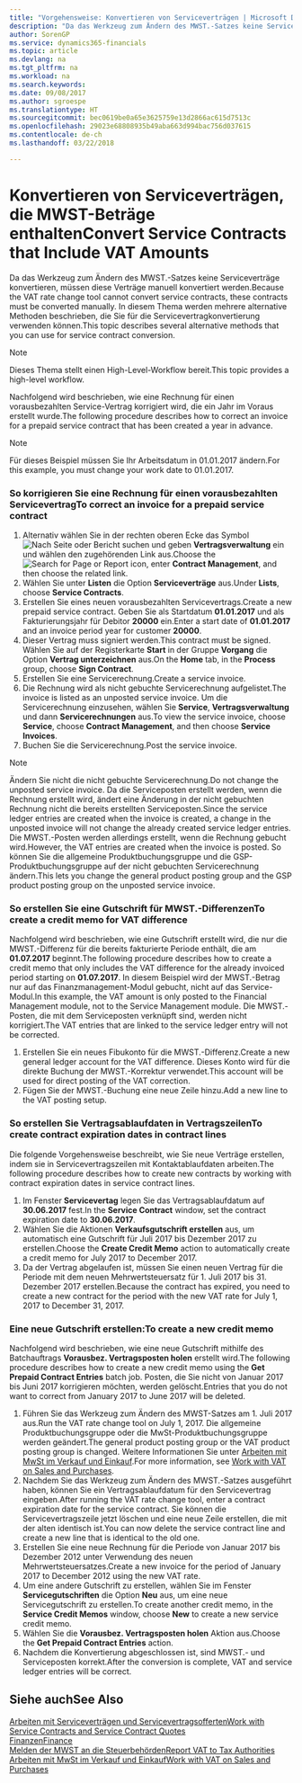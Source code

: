 ```yaml
---
title: "Vorgehensweise: Konvertieren von Serviceverträgen | Microsoft Docs"
description: "Da das Werkzeug zum Ändern des MWST.-Satzes keine Serviceverträge konvertieren, müssen diese Verträge manuell konvertiert werden. In diesem Thema werden mehrere alternative Methoden beschrieben, die Sie für die Servicevertragkonvertierung verwenden können."
author: SorenGP
ms.service: dynamics365-financials
ms.topic: article
ms.devlang: na
ms.tgt_pltfrm: na
ms.workload: na
ms.search.keywords: 
ms.date: 09/08/2017
ms.author: sgroespe
ms.translationtype: HT
ms.sourcegitcommit: bec0619be0a65e3625759e13d2866ac615d7513c
ms.openlocfilehash: 29023e68808935b49aba663d994bac756d037615
ms.contentlocale: de-ch
ms.lasthandoff: 03/22/2018

---
```

# <a name="convert-service-contracts-that-include-vat-amounts"></a><span data-ttu-id="4e5cf-104">Konvertieren von Serviceverträgen, die MWST-Beträge enthalten</span><span class="sxs-lookup"><span data-stu-id="4e5cf-104">Convert Service Contracts that Include VAT Amounts</span></span>
<span data-ttu-id="4e5cf-105">Da das Werkzeug zum Ändern des MWST.-Satzes keine Serviceverträge konvertieren, müssen diese Verträge manuell konvertiert werden.</span><span class="sxs-lookup"><span data-stu-id="4e5cf-105">Because the VAT rate change tool cannot convert service contracts, these contracts must be converted manually.</span></span> <span data-ttu-id="4e5cf-106">In diesem Thema werden mehrere alternative Methoden beschrieben, die Sie für die Servicevertragkonvertierung verwenden können.</span><span class="sxs-lookup"><span data-stu-id="4e5cf-106">This topic describes several alternative methods that you can use for service contract conversion.</span></span>  

> [!NOTE]  
>  <span data-ttu-id="4e5cf-107">Dieses Thema stellt einen High-Level-Workflow bereit.</span><span class="sxs-lookup"><span data-stu-id="4e5cf-107">This topic provides a high-level workflow.</span></span>  

 <span data-ttu-id="4e5cf-108">Nachfolgend wird beschrieben, wie eine Rechnung für einen vorausbezahlten Service-Vertrag korrigiert wird, die ein Jahr im Voraus erstellt wurde.</span><span class="sxs-lookup"><span data-stu-id="4e5cf-108">The following procedure describes how to correct an invoice for a prepaid service contract that has been created a year in advance.</span></span>  

> [!NOTE]  
>  <span data-ttu-id="4e5cf-109">Für dieses Beispiel müssen Sie Ihr Arbeitsdatum in 01.01.2017 ändern.</span><span class="sxs-lookup"><span data-stu-id="4e5cf-109">For this example, you must change your work date to 01.01.2017.</span></span>  

### <a name="to-correct-an-invoice-for-a-prepaid-service-contract"></a><span data-ttu-id="4e5cf-110">So korrigieren Sie eine Rechnung für einen vorausbezahlten Servicevertrag</span><span class="sxs-lookup"><span data-stu-id="4e5cf-110">To correct an invoice for a prepaid service contract</span></span>  
1. <span data-ttu-id="4e5cf-111">Alternativ wählen Sie in der rechten oberen Ecke das Symbol ![Nach Seite oder Bericht suchen](media/ui-search/search_small.png "Nach Seite oder Bericht suchen") und geben **Vertragsverwaltung** ein und wählen den zugehörenden Link aus.</span><span class="sxs-lookup"><span data-stu-id="4e5cf-111">Choose the ![Search for Page or Report](media/ui-search/search_small.png "Search for Page or Report icon") icon, enter **Contract Management**, and then choose the related link.</span></span>  
2. <span data-ttu-id="4e5cf-112">Wählen Sie unter **Listen** die Option **Serviceverträge** aus.</span><span class="sxs-lookup"><span data-stu-id="4e5cf-112">Under **Lists**, choose **Service Contracts**.</span></span>  
3. <span data-ttu-id="4e5cf-113">Erstellen Sie eines neuen vorausbezahlten Servicevertrags.</span><span class="sxs-lookup"><span data-stu-id="4e5cf-113">Create a new prepaid service contract.</span></span> <span data-ttu-id="4e5cf-114">Geben Sie als Startdatum **01.01.2017** und als Fakturierungsjahr für Debitor **20000** ein.</span><span class="sxs-lookup"><span data-stu-id="4e5cf-114">Enter a start date of **01.01.2017** and an invoice period year for customer **20000**.</span></span>  
4. <span data-ttu-id="4e5cf-115">Dieser Vertrag muss signiert werden.</span><span class="sxs-lookup"><span data-stu-id="4e5cf-115">This contract must be signed.</span></span> <span data-ttu-id="4e5cf-116">Wählen Sie auf der Registerkarte **Start** in der Gruppe **Vorgang** die Option **Vertrag unterzeichnen** aus.</span><span class="sxs-lookup"><span data-stu-id="4e5cf-116">On the **Home** tab, in the **Process** group, choose **Sign Contract**.</span></span>  
5. <span data-ttu-id="4e5cf-117">Erstellen Sie eine Servicerechnung.</span><span class="sxs-lookup"><span data-stu-id="4e5cf-117">Create a service invoice.</span></span>
6. <span data-ttu-id="4e5cf-118">Die Rechnung wird als nicht gebuchte Servicerechnung aufgelistet.</span><span class="sxs-lookup"><span data-stu-id="4e5cf-118">The invoice is listed as an unposted service invoice.</span></span> <span data-ttu-id="4e5cf-119">Um die Servicerechnung einzusehen, wählen Sie **Service**, **Vertragsverwaltung** und dann **Servicerechnungen** aus.</span><span class="sxs-lookup"><span data-stu-id="4e5cf-119">To view the service invoice, choose **Service**, choose **Contract Management**, and then choose **Service Invoices**.</span></span>  
7. <span data-ttu-id="4e5cf-120">Buchen Sie die Servicerechnung.</span><span class="sxs-lookup"><span data-stu-id="4e5cf-120">Post the service invoice.</span></span>  

> [!NOTE]  
>  <span data-ttu-id="4e5cf-121">Ändern Sie nicht die nicht gebuchte Servicerechnung.</span><span class="sxs-lookup"><span data-stu-id="4e5cf-121">Do not change the unposted service invoice.</span></span> <span data-ttu-id="4e5cf-122">Da die Serviceposten erstellt werden, wenn die Rechnung erstellt wird, ändert eine Änderung in der nicht gebuchten Rechnung nicht die bereits erstellten Serviceposten.</span><span class="sxs-lookup"><span data-stu-id="4e5cf-122">Since the service ledger entries are created when the invoice is created, a change in the unposted invoice will not change the already created service ledger entries.</span></span> <span data-ttu-id="4e5cf-123">Die MWST.-Posten werden allerdings erstellt, wenn die Rechnung gebucht wird.</span><span class="sxs-lookup"><span data-stu-id="4e5cf-123">However, the VAT entries are created when the invoice is posted.</span></span> <span data-ttu-id="4e5cf-124">So können Sie die allgemeine Produktbuchungsgruppe und die GSP-Produktbuchungsgruppe auf der nicht gebuchten Servicerechnung ändern.</span><span class="sxs-lookup"><span data-stu-id="4e5cf-124">This lets you change the general product posting group and the GSP product posting group on the unposted service invoice.</span></span>  

### <a name="to-create-a-credit-memo-for-vat-difference"></a><span data-ttu-id="4e5cf-125">So erstellen Sie eine Gutschrift für MWST.-Differenzen</span><span class="sxs-lookup"><span data-stu-id="4e5cf-125">To create a credit memo for VAT difference</span></span>  
<span data-ttu-id="4e5cf-126">Nachfolgend wird beschrieben, wie eine Gutschrift erstellt wird, die nur die MWST.-Differenz für die bereits fakturierte Periode enthält, die am **01.07.2017** beginnt.</span><span class="sxs-lookup"><span data-stu-id="4e5cf-126">The following procedure describes how to create a credit memo that only includes the VAT difference for the already invoiced period starting on **01.07.2017**.</span></span> <span data-ttu-id="4e5cf-127">In diesem Beispiel wird der MWST.-Betrag nur auf das Finanzmanagement-Modul gebucht, nicht auf das Service-Modul.</span><span class="sxs-lookup"><span data-stu-id="4e5cf-127">In this example, the VAT amount is only posted to the Financial Management module, not to the Service Management module.</span></span> <span data-ttu-id="4e5cf-128">Die MWST.-Posten, die mit dem Serviceposten verknüpft sind, werden nicht korrigiert.</span><span class="sxs-lookup"><span data-stu-id="4e5cf-128">The VAT entries that are linked to the service ledger entry will not be corrected.</span></span>  

1. <span data-ttu-id="4e5cf-129">Erstellen Sie ein neues Fibukonto für die MWST.-Differenz.</span><span class="sxs-lookup"><span data-stu-id="4e5cf-129">Create a new general ledger account for the VAT difference.</span></span> <span data-ttu-id="4e5cf-130">Dieses Konto wird für die direkte Buchung der MWST.-Korrektur verwendet.</span><span class="sxs-lookup"><span data-stu-id="4e5cf-130">This account will be used for direct posting of the VAT correction.</span></span>  
2. <span data-ttu-id="4e5cf-131">Fügen Sie der MWST.-Buchung eine neue Zeile hinzu.</span><span class="sxs-lookup"><span data-stu-id="4e5cf-131">Add a new line to the VAT posting setup.</span></span>  

### <a name="to-create-contract-expiration-dates-in-contract-lines"></a><span data-ttu-id="4e5cf-132">So erstellen Sie Vertragsablaufdaten in Vertragszeilen</span><span class="sxs-lookup"><span data-stu-id="4e5cf-132">To create contract expiration dates in contract lines</span></span>  
<span data-ttu-id="4e5cf-133">Die folgende Vorgehensweise beschreibt, wie Sie neue Verträge erstellen, indem sie in Servicevertragszeilen mit Kontaktablaufdaten arbeiten.</span><span class="sxs-lookup"><span data-stu-id="4e5cf-133">The following procedure describes how to create new contracts by working with contract expiration dates in service contract lines.</span></span>  

1. <span data-ttu-id="4e5cf-134">Im Fenster **Servicevertag** legen Sie das Vertragsablaufdatum auf **30.06.2017** fest.</span><span class="sxs-lookup"><span data-stu-id="4e5cf-134">In the **Service Contract** window, set the contract expiration date to **30.06.2017**.</span></span>  
2. <span data-ttu-id="4e5cf-135">Wählen Sie die Aktionen **Verkaufsgutschrift erstellen** aus, um automatisch eine Gutschrift für Juli 2017 bis Dezember 2017 zu erstellen.</span><span class="sxs-lookup"><span data-stu-id="4e5cf-135">Choose the **Create Credit Memo** action to automatically create a credit memo for July 2017 to December 2017.</span></span>  
3. <span data-ttu-id="4e5cf-136">Da der Vertrag abgelaufen ist, müssen Sie einen neuen Vertrag für die Periode mit dem neuen Mehrwertsteuersatz für 1. Juli 2017 bis 31. Dezember 2017 erstellen.</span><span class="sxs-lookup"><span data-stu-id="4e5cf-136">Because the contract has expired, you need to create a new contract for the period with the new VAT rate for July 1, 2017 to December 31, 2017.</span></span>  

### <a name="to-create-a-new-credit-memo"></a><span data-ttu-id="4e5cf-137">Eine neue Gutschrift erstellen:</span><span class="sxs-lookup"><span data-stu-id="4e5cf-137">To create a new credit memo</span></span>  
<span data-ttu-id="4e5cf-138">Nachfolgend wird beschrieben, wie eine neue Gutschrift mithilfe des Batchauftrags **Vorausbez. Vertragsposten holen** erstellt wird.</span><span class="sxs-lookup"><span data-stu-id="4e5cf-138">The following procedure describes how to create a new credit memo using the **Get Prepaid Contract Entries** batch job.</span></span> <span data-ttu-id="4e5cf-139">Posten, die Sie nicht von Januar 2017 bis Juni 2017 korrigieren möchten, werden gelöscht.</span><span class="sxs-lookup"><span data-stu-id="4e5cf-139">Entries that you do not want to correct from January 2017 to June 2017 will be deleted.</span></span>  

1. <span data-ttu-id="4e5cf-140">Führen Sie das Werkzeug zum Ändern des MWST-Satzes am 1. Juli 2017 aus.</span><span class="sxs-lookup"><span data-stu-id="4e5cf-140">Run the VAT rate change tool on July 1, 2017.</span></span> <span data-ttu-id="4e5cf-141">Die allgemeine Produktbuchungsgruppe oder die MwSt-Produktbuchungsgruppe werden geändert.</span><span class="sxs-lookup"><span data-stu-id="4e5cf-141">The general product posting group or the VAT product posting group is changed.</span></span> <span data-ttu-id="4e5cf-142">Weitere Informationen Sie unter [Arbeiten mit MwSt im Verkauf und Einkauf](finance-work-with-vat.md).</span><span class="sxs-lookup"><span data-stu-id="4e5cf-142">For more information, see [Work with VAT on Sales and Purchases](finance-work-with-vat.md).</span></span>  
2. <span data-ttu-id="4e5cf-143">Nachdem Sie das Werkzeug zum Ändern des MWST.-Satzes ausgeführt haben, können Sie ein Vertragsablaufdatum für den Servicevertrag eingeben.</span><span class="sxs-lookup"><span data-stu-id="4e5cf-143">After running the VAT rate change tool, enter a contract expiration date for the service contract.</span></span> <span data-ttu-id="4e5cf-144">Sie können die Servicevertragszeile jetzt löschen und eine neue Zeile erstellen, die mit der alten identisch ist.</span><span class="sxs-lookup"><span data-stu-id="4e5cf-144">You can now delete the service contract line and create a new line that is identical to the old one.</span></span>  
3. <span data-ttu-id="4e5cf-145">Erstellen Sie eine neue Rechnung für die Periode von Januar 2017 bis Dezember 2012 unter Verwendung des neuen Mehrwertsteuersatzes.</span><span class="sxs-lookup"><span data-stu-id="4e5cf-145">Create a new invoice for the period of January 2017 to December 2012 using the new VAT rate.</span></span>  
4. <span data-ttu-id="4e5cf-146">Um eine andere Gutschrift zu erstellen, wählen Sie im Fenster **Servicegutschriften** die Option **Neu** aus, um eine neue Servicegutschrift zu erstellen.</span><span class="sxs-lookup"><span data-stu-id="4e5cf-146">To create another credit memo, in the **Service Credit Memos** window, choose **New** to create a new service credit memo.</span></span>  
5. <span data-ttu-id="4e5cf-147">Wählen Sie die **Vorausbez. Vertragsposten holen** Aktion aus.</span><span class="sxs-lookup"><span data-stu-id="4e5cf-147">Choose the **Get Prepaid Contract Entries** action.</span></span>  
6. <span data-ttu-id="4e5cf-148">Nachdem die Konvertierung abgeschlossen ist, sind MWST.- und Serviceposten korrekt.</span><span class="sxs-lookup"><span data-stu-id="4e5cf-148">After the conversion is complete, VAT and service ledger entries will be correct.</span></span>  

## <a name="see-also"></a><span data-ttu-id="4e5cf-149">Siehe auch</span><span class="sxs-lookup"><span data-stu-id="4e5cf-149">See Also</span></span>  
[<span data-ttu-id="4e5cf-150">Arbeiten mit Serviceverträgen und Servicevertragsofferten</span><span class="sxs-lookup"><span data-stu-id="4e5cf-150">Work with Service Contracts and Service Contract Quotes</span></span>](service-how-to-create-service-contracts-and-service-contract-quotes.md)  
[<span data-ttu-id="4e5cf-151">Finanzen</span><span class="sxs-lookup"><span data-stu-id="4e5cf-151">Finance</span></span>](finance.md)  
[<span data-ttu-id="4e5cf-152">Melden der MWST an die Steuerbehörden</span><span class="sxs-lookup"><span data-stu-id="4e5cf-152">Report VAT to Tax Authorities</span></span>](finance-how-report-vat.md)  
[<span data-ttu-id="4e5cf-153">Arbeiten mit MwSt im Verkauf und Einkauf</span><span class="sxs-lookup"><span data-stu-id="4e5cf-153">Work with VAT on Sales and Purchases</span></span>](finance-work-with-vat.md)  

